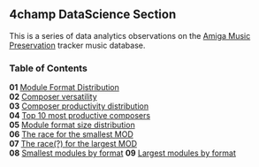 ## 4champ DataScience Section

This is a series of data analytics observations on the
[Amiga Music Preservation](https://amp.dascene.net) tracker music database.

### Table of Contents

**01** [Module Format Distribution](ds_01.md)<br/>
**02** [Composer versatility](ds_02.md)<br/>
**03** [Composer productivity distribution](ds_03.md)<br/>
**04** [Top 10 most productive composers](ds_04.md)<br/>
**05** [Module format size distribution](ds_05.md)<br/>
**06** [The race for the smallest MOD](ds_06.md)<br/>
**07** [The race(?) for the largest MOD](ds_07.md)<br/>
**08** [Smallest modules by format](ds_08.md)<bf/>
**09** [Largest modules by format](ds_08.md)<bf/>
